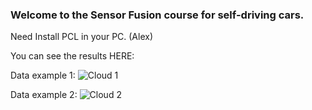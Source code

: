 ### Welcome to the Sensor Fusion course for self-driving cars.

Need Install PCL in your PC. (Alex)

You can see the results HERE:

Data example 1:
![Cloud 1](Animation_1.gif)

Data example 2:
![Cloud 2](Animation_2.gif)

